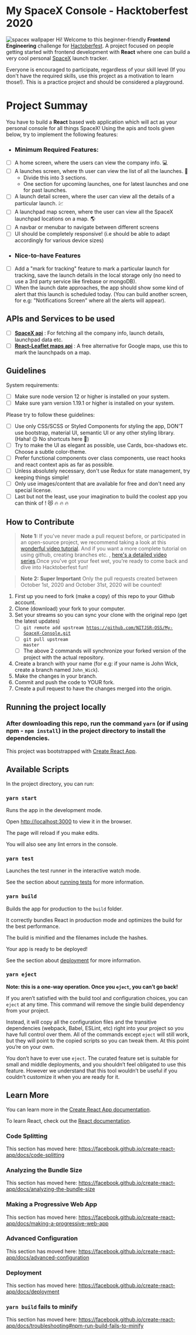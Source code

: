 # My SpaceX Console - Hacktoberfest 2020

![spacex wallpaper](https://raw.githubusercontent.com/AdityaPratap006/My-SpaceX-Console/master/readme-image.jpg)
Hi! Welcome to this beginner-friendly **Frontend Engineering** challenge for [Hactoberfest](https://hacktoberfest.digitalocean.com/). A project focused on people getting started with frontend development with **React** where one can build a very cool personal [SpaceX](https://www.spacex.com/) launch tracker.

Everyone is encouraged to participate, regardless of your skill level (If you don't have the required skills, use this project as a motivation to learn those!). This is a practice project and should be considered a playground.

# Project Summay

You have to build a **React** based web application which will act as your personal console for all things SpaceX!
Using the apis and tools given below, try to implement the following features:

- ### Minimum Required Features:
- [ ] A home screen, where the users can view the company info. :computer:
- [ ] A launches screen, where th user can view the list of all the launches. :rocket:
  - Divide this into 3 sections.
  - One section for upcoming launches, one for latest launches and one for past launches.
- [ ] A launch detail screen, where the user can view all the details of a particular launch. :chart:
- [ ] A launchpad map screen, where the user can view all the SpaceX launchpad locations on a map. :earth_americas:
- [ ] A navbar or menubar to navigate between different screens
- [ ] UI should be completely responsive! (i.e should be able to adapt accordingly for various device sizes)
- ### Nice-to-have Features
- [ ] Add a "mark for tracking" feature to mark a particular launch for tracking, save the launch details in the local storage only (no need to use a 3rd party service like firebase or mongoDB).
- [ ] When the launch date approaches, the app should show some kind of alert that this launch is scheduled today. (You can build another screen, for e.g: "Notifications Screen" where all the alerts will appear).

## APIs and Services to be used

- [ ] [**SpaceX api**](https://github.com/r-spacex/SpaceX-API/blob/master/docs/v4/README.md) : For fetching all the company info, launch details, launchpad data etc.
- [ ] [**React-Leaflet maps api**](https://react-leaflet.js.org/) : A free alternative for Google maps, use this to mark the launchpads on a map.

## Guidelines

System requirements:

- [ ] Make sure node version 12 or higher is installed on your system.
- [ ] Make sure yarn version 1.19.1 or higher is installed on your system.

Please try to follow these guidelines:

- [ ] Use only CSS/SCSS or Styled Components for styling the app, DON'T use bootstrap, material UI, semantic UI or any other styling library. (Haha! :wink: No shortcuts here :rofl:)
- [ ] Try to make the UI as elegant as possible, use Cards, box-shadows etc. Choose a subtle color-theme.
- [ ] Prefer functional components over class components, use react hooks and react context apis as far as possible.
- [ ] Unless absolutely necessary, don't use Redux for state management, try keeping things simple!
- [ ] Only use images/content that are available for free and don't need any special license.
- [ ] Last but not the least, use your imagination to build the coolest app you can think of ! :heart_eyes_cat: :fire: :fire: :fire:

## How to Contribute

> **Note 1:** If you've never made a pull request before, or participated in an open-source project, we recommend taking a look at this [wonderful video tutorial](https://youtu.be/ZI2D0CI4TXs). And if you want a more complete tutorial on using github, creating branches etc. , [here's a detailed video series](https://www.youtube.com/watch?v=3RjQznt-8kE&list=PL4cUxeGkcC9goXbgTDQ0n_4TBzOO0ocPR).Once you've got your feet wet, you're ready to come back and dive into Hacktoberfest fun!

> **Note 2:** **Super Important** Only the pull requests created between October 1st, 2020 and October 31st, 2020 will be counted!

1.  First up you need to fork (make a copy) of this repo to your Github account.
2.  Clone (download) your fork to your computer.
3.  Set your streams so you can sync your clone with the original repo (get the latest updates)
    - [ ] <code>git remote add upstream https://github.com/NITJSR-OSS/My-SpaceX-Console.git</code>
    - [ ] <code>git pull upstream master</code>
    - [ ] The above 2 commands will synchronize your forked version of the project with the actual repository.
4.  Create a branch with your name (for e.g: if your name is John Wick, create a branch named `John_Wick`).
5.  Make the changes in your branch.
6.  Commit and push the code to YOUR fork.
7.  Create a pull request to have the changes merged into the origin.

## Running the project locally

### After downloading this repo, run the command `yarn` (or if using npm - `npm install`) in the project directory to install the dependencies.

This project was bootstrapped with [Create React App](https://github.com/facebook/create-react-app).

## Available Scripts

In the project directory, you can run:

### `yarn start`

Runs the app in the development mode.<br  />

Open [http://localhost:3000](http://localhost:3000) to view it in the browser.

The page will reload if you make edits.<br  />

You will also see any lint errors in the console.

### `yarn test`

Launches the test runner in the interactive watch mode.<br  />

See the section about [running tests](https://facebook.github.io/create-react-app/docs/running-tests) for more information.

### `yarn build`

Builds the app for production to the `build` folder.<br  />

It correctly bundles React in production mode and optimizes the build for the best performance.

The build is minified and the filenames include the hashes.<br  />

Your app is ready to be deployed!

See the section about [deployment](https://facebook.github.io/create-react-app/docs/deployment) for more information.

### `yarn eject`

**Note: this is a one-way operation. Once you `eject`, you can’t go back!**

If you aren’t satisfied with the build tool and configuration choices, you can `eject` at any time. This command will remove the single build dependency from your project.

Instead, it will copy all the configuration files and the transitive dependencies (webpack, Babel, ESLint, etc) right into your project so you have full control over them. All of the commands except `eject` will still work, but they will point to the copied scripts so you can tweak them. At this point you’re on your own.

You don’t have to ever use `eject`. The curated feature set is suitable for small and middle deployments, and you shouldn’t feel obligated to use this feature. However we understand that this tool wouldn’t be useful if you couldn’t customize it when you are ready for it.

## Learn More

You can learn more in the [Create React App documentation](https://facebook.github.io/create-react-app/docs/getting-started).

To learn React, check out the [React documentation](https://reactjs.org/).

### Code Splitting

This section has moved here: https://facebook.github.io/create-react-app/docs/code-splitting

### Analyzing the Bundle Size

This section has moved here: https://facebook.github.io/create-react-app/docs/analyzing-the-bundle-size

### Making a Progressive Web App

This section has moved here: https://facebook.github.io/create-react-app/docs/making-a-progressive-web-app

### Advanced Configuration

This section has moved here: https://facebook.github.io/create-react-app/docs/advanced-configuration

### Deployment

This section has moved here: https://facebook.github.io/create-react-app/docs/deployment

### `yarn build` fails to minify

This section has moved here: https://facebook.github.io/create-react-app/docs/troubleshooting#npm-run-build-fails-to-minify

